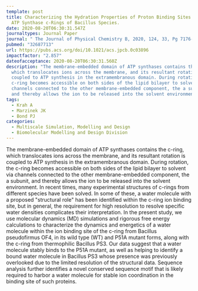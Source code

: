 ```yaml
---
template: post
title: Characterizing the Hydration Properties of Proton Binding Sites in the
  ATP Synthase c-Rings of Bacillus Species.
date: 2020-08-20T06:30:31.547Z
journaltypes: Journal Paper
journal: " The Journal of Physical Chemistry B, 2020, 124, 33, Pg 7176-7183 "
pubmed: "32687713"
url: https://pubs.acs.org/doi/10.1021/acs.jpcb.0c03896
impactfactor: "2.857"
dateofacceptance: 2020-08-20T06:30:31.560Z
description: "The membrane-embedded domain of ATP synthases contains the c-ring,
  which translocates ions across the membrane, and its resultant rotation is
  coupled to ATP synthesis in the extramembranous domain. During rotation, the
  c-ring becomes accessible on both sides of the lipid bilayer to solvent via
  channels connected to the other membrane-embedded component, the a subunit,
  and thereby allows the ion to be released into the solvent environment. "
tags:
  - Krah A
  - Marzinek JK
  - Bond PJ
categories:
  - Multiscale Simulation, Modelling and Design
  - Biomolecular Modelling and Design Division
---
```

<!--StartFragment-->

The membrane-embedded domain of ATP synthases contains the c-ring, which translocates ions across the membrane, and its resultant rotation is coupled to ATP synthesis in the extramembranous domain. During rotation, the c-ring becomes accessible on both sides of the lipid bilayer to solvent via channels connected to the other membrane-embedded component, the a subunit, and thereby allows the ion to be released into the solvent environment. In recent times, many experimental structures of c-rings from different species have been solved. In some of these, a water molecule with a proposed "structural role" has been identified within the c-ring ion binding site, but in general, the requirement for high resolution to resolve specific water densities complicates their interpretation. In the present study, we use molecular dynamics (MD) simulations and rigorous free energy calculations to characterize the dynamics and energetics of a water molecule within the ion binding site of the c-ring from Bacillus pseudofirmus OF4, in its wild type (WT) and P51A mutant forms, along with the c-ring from thermophilic Bacillus PS3. Our data suggest that a water molecule stably binds to the P51A mutant, as well as helping to identify a bound water molecule in Bacillus PS3 whose presence was previously overlooked due to the limited resolution of the structural data. Sequence analysis further identifies a novel conserved sequence motif that is likely required to harbor a water molecule for stable ion coordination in the binding site of such proteins.

<!--EndFragment-->